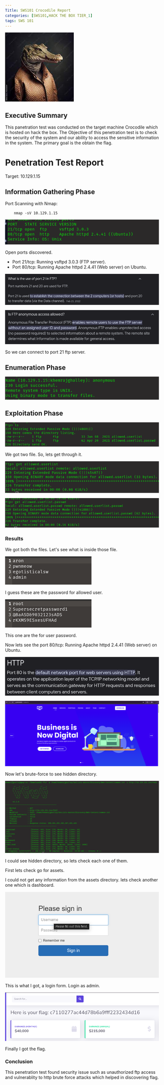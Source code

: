 ```yaml
---
Title: SWS101 Crocodile Report
categories: [SWS101,HACK THE BOX TIER_1]
tags: SWS 101
---
```


![Dancing](/assets/img/crocodile.jpeg)

## Executive Summary
This panetration test was conducted on the target machine Crocodile which is hosted on hack the box. The Objective of this penetration test is to check the security of the system and our ability to access the sensitive information in the system. The primary goal is the obtain the flag.

# Penetration Test Report
Target: 10.129.1.15

## Information Gathering Phase
Port Scanning with Nmap:

        nmap -sV 10.129.1.15


![crocodile nmap](/assets/img/crocodilenmap.png)

Open ports discovered.

- Port 21/tcp: Running vsftpd 3.0.3 (FTP server).
- Port 80/tcp: Running Apache httpd 2.4.41 (Web server) on Ubuntu.

![port 21](/assets/img/crocodile/port21.png)

![port 21](/assets/img/crocodile/ftp21.png)

So we can connect to port 21 ftp server.

## Enumeration Phase

![ftp login](/assets/img/crocodile/ftplogin.png)

## Exploitation Phase
![ftp login](/assets/img/crocodile/ftp21ls.png)

We got two file. So, lets get through it.

![ftp login](/assets/img/crocodile/ftpget1.png)

![ftp login](/assets/img/crocodile/ftpget2.png)

### Results

We got both the files. Let's see what is inside those file.

![user](/assets/img/crocodile/user1.png)

I guess these are the password for allowed user.

![passwd](/assets/img/crocodile/user2.png)

This one are the for user password.

Now lets see the port 80/tcp: Running Apache httpd 2.4.41 (Web server) on Ubuntu.

![p80tcphttp](/assets/img/crocodile/p80tcphttp.png)

![p80tcphttp](/assets/img/crocodile/webpagep80.png)

Now let's brute-force to see hidden directory.

![p80tcphttp](/assets/img/crocodile/crocodilebruteforce.png)

I could see hidden directory, so lets check each one of them.

First lets check go for assets.

I could not get any information from the assets directory. lets check another one which is dashboard.

![p80tcphttp](/assets/img/crocodile/crocodilelogin.png)

This is what I got, a login form. Login as admin.

![p80tcphttp](/assets/img/crocodile/crocodileflag.png)

Finally I got the flag.

### Conclusion
This penetration test found security issue such as unauthorized ftp access and vulnerablity to http brute force attacks which helped in discovering flag. 